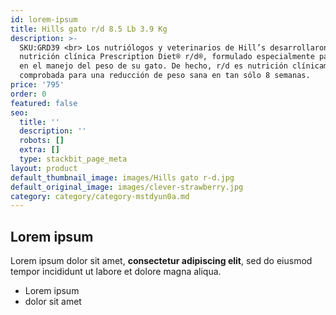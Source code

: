 ```yaml
---
id: lorem-ipsum
title: Hills gato r/d 8.5 Lb 3.9 Kg
description: >-
  SKU:GRD39 <br> Los nutriólogos y veterinarios de Hill’s desarrollaron la
  nutrición clínica Prescription Diet® r/d®, formulado especialmente para apoyar
  en el manejo del peso de su gato. De hecho, r/d es nutrición clínicamente
  comprobada para una reducción de peso sana en tan sólo 8 semanas.
price: '795'
order: 0
featured: false
seo:
  title: ''
  description: ''
  robots: []
  extra: []
  type: stackbit_page_meta
layout: product
default_thumbnail_image: images/Hills gato r-d.jpg
default_original_image: images/clever-strawberry.jpg
category: category/category-mstdyun0a.md
---
```

## Lorem ipsum

Lorem ipsum dolor sit amet, **consectetur adipiscing elit**, sed do eiusmod tempor incididunt ut labore et dolore magna aliqua.

- Lorem ipsum
- dolor sit amet